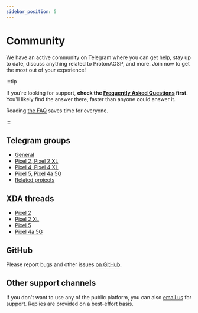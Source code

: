 ```yaml
---
sidebar_position: 5
---
```


# Community

We have an active community on Telegram where you can get help, stay up to date, discuss anything related to ProtonAOSP, and more. Join now to get the most out of your experience!

:::tip

If you're looking for support, **check the [Frequently Asked Questions](faq.md) first**. You'll likely find the answer there, faster than anyone could answer it.

Reading [the FAQ](faq.md) saves time for everyone.

:::

## Telegram groups

- [General](https://t.me/protonaosp)
- [Pixel 2, Pixel 2 XL](https://t.me/proton_p2)
- [Pixel 4, Pixel 4 XL](https://t.me/proton_p4)
- [Pixel 5, Pixel 4a 5G](https://t.me/proton_p5)
- [Related projects](https://t.me/proton_releases)

## XDA threads

- [Pixel 2](https://forum.xda-developers.com/t/rom-pixel-2-official-protonaosp-11-3-1.4188111/)
- [Pixel 2 XL](https://forum.xda-developers.com/t/rom-pixel-2-xl-official-protonaosp-11-3-3.4188109/)
- [Pixel 5](https://forum.xda-developers.com/t/rom-pixel-5-official-protonaosp-11.4188129/)
- [Pixel 4a 5G](https://forum.xda-developers.com/t/rom-pixel-4a-5g-official-protonaosp-11-3-0.4203755/)

## GitHub

Please report bugs and other issues [on GitHub](https://github.com/ProtonAOSP/android_manifest/issues/new).

## Other support channels

If you don't want to use any of the public platform, you can also [email us](mailto:protonaosp.support@kdrag0n.dev) for support. Replies are provided on a best-effort basis.
